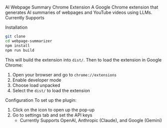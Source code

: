 AI Webpage Summary Chrome Extension
A Google Chrome extension that generates AI summaries of webpages and YouTube  videos using LLMs. Currently Supports 

Installation

```bash
git clone 
cd webpage-summarizer
npm install
npm run build
```

This will build the extension into `dist/`. Then to load the extension in Google Chrome:
1. Open your browser and go to `chrome://extensions`
2. Enable developer mode
3. Choose load unpacked
4. Select the `dist/` to load the extension

Configuration
To set up the plugin:
1. Click on the icon to open up the pop-up
2. Go to settings tab and set the API keys
    - Currently Supports OpenAI, Anthropic (Claude), and Google (Gemini)


